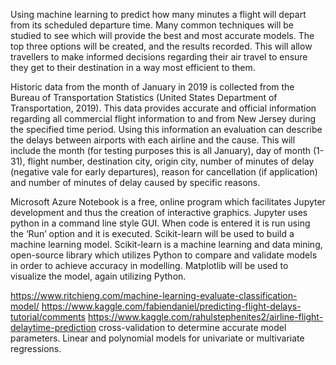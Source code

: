 Using machine learning to predict how many minutes a flight will depart from its scheduled departure time. Many common techniques will be studied to see which will provide the best and most accurate models. The top three options will be created, and the results recorded.
This will allow travellers to make informed decisions regarding their air travel to ensure they get to their destination in a way most efficient to them.  

Historic data from the month of January in 2019 is collected from the Bureau of Transportation Statistics (United States Department of Transportation, 2019). This data provides accurate and official information regarding all commercial flight information to and from New Jersey during the specified time period. Using this information an evaluation can describe the delays between airports with each airline and the cause.
This will include the month (for testing purposes this is all January), day of month (1-31), flight number, destination city, origin city, number of minutes of delay (negative vale for early departures), reason for cancellation (if application) and number of minutes of delay caused by specific reasons. 

Microsoft Azure Notebook is a free, online program which facilitates Jupyter development and thus the creation of interactive graphics. Jupyter uses python in a command line style GUI. When code is entered it is run using the ‘Run’ option and it is executed. Scikit-learn will be used to build a machine learning model. Scikit-learn is a machine learning and data mining, open-source library which utilizes Python to compare and validate models in order to achieve accuracy in modelling. Matplotlib will be used to visualize the model, again utilizing Python. 

https://www.ritchieng.com/machine-learning-evaluate-classification-model/
https://www.kaggle.com/fabiendaniel/predicting-flight-delays-tutorial/comments
https://www.kaggle.com/rahulstephenites2/airline-flight-delaytime-prediction
cross-validation to determine accurate model parameters. Linear and polynomial models for univariate or multivariate regressions.
